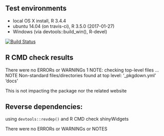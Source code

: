 ## Test environments
* local OS X install, R 3.4.4
* ubuntu 14.04 (on travis-ci), R 3.5.0 (2017-01-27)
* Windows (via devtools::build_win(), R-devel)

[![Build Status](https://travis-ci.org/DivadNojnarg/shinydashboardPlus.svg?branch=master)](https://travis-ci.org/DivadNojnarg/shinydashboardPlus)

## R CMD check results
There were no ERRORs or WARNINGs 
1 NOTE: checking top-level files ... NOTE
        Non-standard files/directories found at top level:
        ‘_pkgdown.yml’ ‘docs’
  
This is not impacting the package nor the related website

## Reverse dependencies:

using `devtools::revdep()` and R CMD check shinyWidgets

There were no ERRORs or WARNINGs or NOTES

